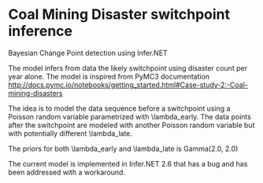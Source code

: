 # Coal Mining Disaster switchpoint inference
Bayesian Change Point detection using Infer.NET

The model infers from data the likely switchpoint using disaster count per year alone. The model is inspired from PyMC3 documentation http://docs.pymc.io/notebooks/getting_started.html#Case-study-2:-Coal-mining-disasters

The idea is to model the data sequence before a switchpoint using a Poisson random variable parametrized with \lambda_early. The data points after the switchpoint are modeled with another Poisson random variable but with potentially different \lambda_late.

The priors for both \lambda_early and \lambda_late is Gamma(2.0, 2.0)

The current model is implemented in Infer.NET 2.6 that has a bug and has been addressed with a workaround.
